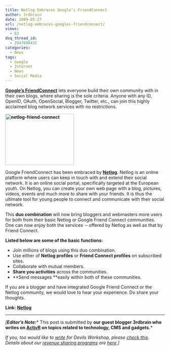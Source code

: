 ```yaml
---
title: Netlog Embraces Google’s FriendConnect
author: 3rdbrain
date: 2009-05-27
url: /netlog-embraces-googles-friendconnect/
views:
  - 63
dsq_thread_id:
  - 2947098432
categories:
  - News
tags:
  - Google
  - Internet
  - News
  - Social Media
---
```

<a href="http://devilsworkshop.org/google-friend-connect-make-any-website-social/" target="_self"><strong>Google&#8217;s FriendConnect</strong></a> lets everyone build their own community with in their own blogs, where sharing is the sole criteria. Anyone with any ID, OpenID, OAuth, OpenSocial, Blogger, Twitter, etc., can join this highly acclaimed blog network services with no restrictions.

**<img class="size-full wp-image-9174 alignright" src="http://cdn.devilsworkshop.org/files/2009/05/netlog-friend-connect.png" alt="netlog-friend-connect" width="217" height="162" />**

Google FriendConnect has been embraced by <a href="http://en.netlog.com/" onclick="_gaq.push(['_trackEvent', 'outbound-article', 'http://en.netlog.com/', 'Netlog']);" target="_blank"><strong>Netlog</strong></a>. Netlog is an online platform where users can keep in touch with and extend their social network. It is an online social portal, specifically targeted at the European youth. On Netlog, you can create your own web page with a blog, pictures, videos, events and much more to share with your friends. It is thus the ultimate tool for young people to connect and communicate with their social network.

This **duo combination** will now bring bloggers and webmasters more users for both from their basic Netlog or Google Friend Connect communities. One can now enjoy both the services  &#8211; offered by Netlog as well as that by Friend Connect.

**Listed below are some of the basic functions:**

  * Join millions of blogs using this duo combination.
  * Use either of **Netlog profiles** or **Friend Connect profiles** on subscribed sites.
  * Collaborate with mutual members.
  * **Share you activities** across the communities.
  * **Send messages **easily within both of these communities.

If you are a blogger and have integrated Google Friend Connect or the Netlog community, we would love to hear your experience. Do share your thoughts.

**Link:** <a href="http://en.netlog.com/" onclick="_gaq.push(['_trackEvent', 'outbound-article', 'http://en.netlog.com/', 'Netlog']);" target="_blank"><strong>Netlog</strong></a>

* * *

*[**Editor&#8217;s Note:**** This post is submitted by **our guest blogger **3rdbrain **who writes on <a href="http://www.activr.com/" onclick="_gaq.push(['_trackEvent', 'outbound-article', 'http://www.activr.com/', 'ActivR']);" target="_self">ActivR</a> on topics related to technology, CMS and gadgets****.***</p> 

*If you, too would like to <a href="http://devilsworkshop.org/join-dw/" target="_blank">write</a> for Devils Workshop, please <a href="http://devilsworkshop.org/join-dw/" target="_blank">check this</a>. Details about our <a href="http://devilsworkshop.org/join-dw/" target="_blank">revenue sharing programs</a> are <a href="http://devilsworkshop.org/join-dw/" target="_blank">here</a>.]*
